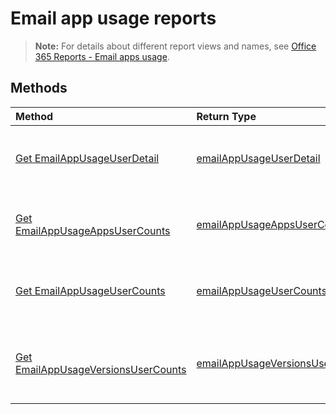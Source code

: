 # Email app usage reports

> **Note:** For details about different report views and names, see [Office 365 Reports - Email apps usage](https://support.office.com/client/Email-apps-usage-c2ce12a2-934f-4dd4-ba65-49b02be4703d).

## Methods

| Method                                   | Return Type                              | Description                              |
| :--------------------------------------- | :--------------------------------------- | :--------------------------------------- |
| [Get EmailAppUsageUserDetail](../api/reportroot_emailappusageuserdetail.md) | [emailAppUsageUserDetail](../api/reportroot_emailappusageuserdetail.md#response) | Get an email app usage user detail report. |
| [Get EmailAppUsageAppsUserCounts](../api/reportroot_emailappusageappsusercounts.md) | [emailAppUsageAppsUserCounts](../api/reportroot_emailappusageappsusercounts.md#response) | Get an email app usage apps user counts report. |
| [Get EmailAppUsageUserCounts](../api/reportroot_emailappusageusercounts.md) | [emailAppUsageUserCounts](../api/reportroot_emailappusageusercounts.md#response) | Get an email app usage user counts report. |
| [Get EmailAppUsageVersionsUserCounts](../api/reportroot_emailappusageversionsusercounts.md) | [emailAppUsageVersionsUserCounts](../api/reportroot_emailappusageversionsusercounts.md#response) | Get an email app usage versions user counts report. |
